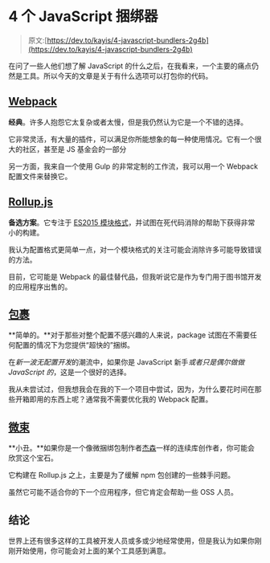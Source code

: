 # 4 个 JavaScript 捆绑器

> 原文:[https://dev.to/kayis/4-javascript-bundlers-2g4b](https://dev.to/kayis/4-javascript-bundlers-2g4b)

在问了一些人他们想了解 JavaScript 的什么之后，在我看来，一个主要的痛点仍然是工具。所以今天的文章是关于有什么选项可以打包你的代码。

## [](#webpack)[Webpack](https://webpack.js.org)

**经典**。许多人抱怨它太复杂或者太慢，但是我仍然认为它是一个不错的选择。

它非常灵活，有大量的插件，可以满足你所能想象的每一种使用情况。它有一个很大的社区，甚至是 JS 基金会的一部分

另一方面，我来自一个使用 Gulp 的非常定制的工作流，我可以用一个 Webpack 配置文件来替换它。

## [](#rollupjs)[Rollup.js](http://rollupjs.org/)

**备选方案**。它专注于 [ES2015 模块格式](http://2ality.com/2014/09/es6-modules-final.html)，并试图在死代码消除的帮助下获得非常小的构建。

我认为配置格式更简单一点，对一个模块格式的关注可能会消除许多可能导致错误的方法。

目前，它可能是 Webpack 的最佳替代品，但我听说它是作为专门用于图书馆开发的应用程序出售的。

## [](#parcel)[包裹](https://parceljs.org/)

**简单的。**对于那些对整个配置不感兴趣的人来说，package 试图在不需要任何配置的情况下为您提供“超快的”捆绑。

在*新一波无配置开发*的潮流中，如果你是 JavaScript 新手*或者只是偶尔做做 JavaScript 的*，这是一个很好的选择。

我从未尝试过，但我想我会在我的下一个项目中尝试，因为，为什么要花时间在那些开箱即用的东西上呢？通常我不需要优化我的 Webpack 配置。

## [](#microbundle)[微束](https://github.com/developit/microbundle)

**小丑。**如果你是一个像微捆绑包制作者[杰森](https://github.com/developit)一样的连续库创作者，你可能会欣赏这个宝石。

它构建在 Rollup.js 之上，主要是为了缓解 npm 包创建的一些棘手问题。

虽然它可能不适合你的下一个应用程序，但它肯定会帮助一些 OSS 人员。

## [](#conclusion)结论

世界上还有很多这样的工具被开发人员或多或少地经常使用，但是我认为如果你刚刚开始使用，你可能会对上面的某个工具感到满意。